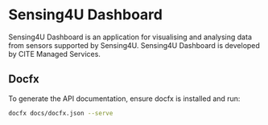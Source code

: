 # Sensing4U Dashboard

Sensing4U Dashboard is an application for visualising and analysing data from
sensors supported by Sensing4U.
Sensing4U Dashboard is developed by CITE Managed Services.

## Docfx

To generate the API documentation, ensure docfx is installed and run:

```sh
docfx docs/docfx.json --serve
```
